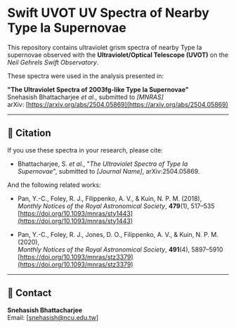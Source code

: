 # Swift UVOT UV Spectra of Nearby Type Ia Supernovae

This repository contains ultraviolet grism spectra of nearby Type Ia supernovae observed with the **Ultraviolet/Optical Telescope (UVOT)** on the *Neil Gehrels Swift Observatory*.

These spectra were used in the analysis presented in:

**"The Ultraviolet Spectra of 2003fg-like Type Ia Supernovae"**  
Snehasish Bhattacharjee *et al.*, submitted to *[MNRAS]*  
arXiv: [https://arxiv.org/abs/2504.05869](https://arxiv.org/abs/2504.05869)

---

## 📜 Citation

If you use these spectra in your research, please cite:

- Bhattacharjee, S. *et al.*, "*The Ultraviolet Spectra of Type Ia Supernovae*", submitted to *[Journal Name]*, arXiv:2504.05869.

And the following related works:

- Pan, Y.-C., Foley, R. J., Filippenko, A. V., & Kuin, N. P. M. (2018),  
  *Monthly Notices of the Royal Astronomical Society*, **479**(1), 517–535  
  [https://doi.org/10.1093/mnras/sty1443](https://doi.org/10.1093/mnras/sty1443)

- Pan, Y.-C., Foley, R. J., Jones, D. O., Filippenko, A. V., & Kuin, N. P. M. (2020),  
  *Monthly Notices of the Royal Astronomical Society*, **491**(4), 5897–5910  
  [https://doi.org/10.1093/mnras/stz3379](https://doi.org/10.1093/mnras/stz3379)

---

## 📧 Contact

**Snehasish Bhattacharjee**  
Email: [snehasish@ncu.edu.tw]
